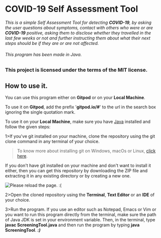 # COVID-19 Self Assessment Tool
_This is a simple Self Assessment Tool for detecting **COVID-19**, by asking the user questions about symptoms, contact with others who were or are **COVID-19** positive, asking them to disclose whether they travelled in the last few weeks or not and further instructing them about what their next steps should be if they are or are not affected._
###### This program has been made in Java.

### This project is licensed under the terms of the MIT license.

## How to use it.
You can use this program either on **Gitpod** or on your **Local Machine**.

To use it on **Gitpod**, add the prefix '**gitpod.io/#**' to the url in the search box ignoring the single quotation mark.

To use it on your **Local Machine**, make sure you have [Java](https://www.oracle.com/in/java/technologies/javase-downloads.html) installed and follow the given steps:

1>If you've git installed on your machine, clone the repository using the git clone command in any terminal of your choice.
>To know more about installing git on Windows, macOs or Linux, [click here](https://git-scm.com/book/en/v2/Getting-Started-Installing-Git/). 

If you don't have git installed on your machine and don't want to install it either, then you can get this repository by downloading the ZIP file and extracting it in any existing directory or by creating a new one.

<img src="https://user-images.githubusercontent.com/66965323/98013812-da964500-1e20-11eb-8266-46ffbb3f15d7.png" alt="Please reload the page. :(">

2>Open the cloned repository using the **Terminal**, **Text Editor** or an **IDE** of your choice.

3>Run the program. If you use an editor such as Notepad, Emacs or Vim or you want to run this program directly from the terminal, make sure the path of Java JDK is set in your environment variable. Then, in the
terminal, type **javac ScreeningTool.java** and then run the program by typing **java ScreeningTool**. _**:)**_
